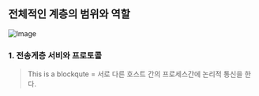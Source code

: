 ## 전체적인 계층의 범위와 역할
![Image](https://github.com/user-attachments/assets/5d51ff50-c339-4930-b21d-c3604f27b312)

### 1. 전송게층 서비와 프로토콜
> This is a blockqute = 서로 다른 호스트 간의 프로세스간에 논리적 통신을 한다. 

